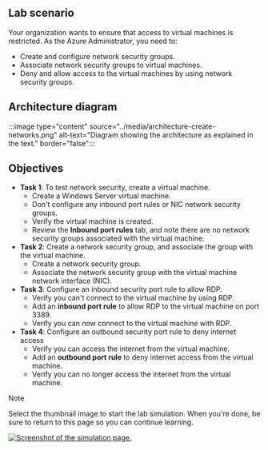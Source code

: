 ## Lab scenario

Your organization wants to ensure that access to virtual machines is restricted. As the Azure Administrator, you need to:

+ Create and configure network security groups.
+ Associate network security groups to virtual machines. 
+ Deny and allow access to the virtual machines by using network security groups.

## Architecture diagram

:::image type="content" source="../media/architecture-create-networks.png" alt-text="Diagram showing the architecture as explained in the text." border="false":::

## Objectives

+ **Task 1**: To test network security, create a virtual machine.
    + Create a Windows Server virtual machine. 
    + Don't configure any inbound port rules or NIC network security groups.
    + Verify the virtual machine is created.
    + Review the **Inbound port rules** tab, and note there are no network security groups associated with the virtual machine.
+ **Task 2**: Create a network security group, and associate the group with the virtual machine.
    + Create a network security group.
    + Associate the network security group with the virtual machine network interface (NIC).  
+ **Task 3**: Configure an inbound security port rule to allow RDP.
    + Verify you can't connect to the virtual machine by using RDP.
    + Add an **inbound port rule** to allow RDP to the virtual machine on port 3389. 
    + Verify you can now connect to the virtual machine with RDP. 
+ **Task 4**: Configure an outbound security port rule to deny internet access
    + Verify you can access the internet from the virtual machine.
    + Add an **outbound port rule** to deny internet access from the virtual machine. 
    + Verify you can no longer access the internet from the virtual machine. 



> [!NOTE]
> Select the thumbnail image to start the lab simulation. When you're done, be sure to return to this page so you can continue learning. 

[![Screenshot of the simulation page.](../media/simulation-create-networks.png)](https://mslearn.cloudguides.com/en-us/guides/AZ-900%20Exam%20Guide%20-%20Azure%20Fundamentals%20Exercise%2013?azure-portal=true)

